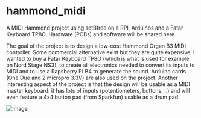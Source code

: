 # hammond_midi
A MIDI Hammond project using setBfree on a RPI, Arduinos and a Fatar Keyboard TP8O. Hardware (PCBs) and software will be shared here.

The goal of the project is to design a low-cost Hammond Organ B3 MIDI controller. Some commercial alternative exist but they are quite expensive.
I wanted to buy a Fatar Keyboard TP8O (which is what is used for example on Nord Stage NS3), to create all electronics needed to convert its inputs to MIDI and to use a Rapsberry PI B4 to generate the sound. Arduino cards (One Due and 2 micropro 3.3V) are also used on the project.
Another interesting aspect of the project is that the design will be usable as a MIDI master keyboard: it has lots of inputs (potentiometers, buttons, ..) and will even feature a 4x4 button pad (from Sparkfun) usable as a drum pad.


![image](https://user-images.githubusercontent.com/67337957/120108765-e94e9b80-c166-11eb-9233-597f8db69e20.png)
